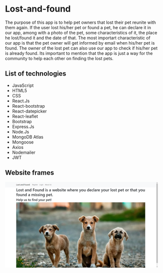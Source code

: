 # Lost-and-found
The purpose of this app is to help pet owners that lost their pet reunite with them again. If the user lost his/her pet or found a pet, he can declare it in our app, among with a photo of the pet, some characteristics of it, the place he lost/found it and the date of that. The most importart characteristic of our app is that the pet owner will get informed by email when his/her pet is found. The owner of the lost pet can also use our app to check if his/her pet is already found. Its important to mention that the app is just a way for the community to help each other on finding the lost pets.

## List of technologies
- JavaScript
- HTML5
- CSS
- React.Js
- React-bootstrap
- React-datepicker
- React-leaflet
- Bootstrap
- Express.Js
- Node.Js
- MongoDB Atlas
- Mongoose
- Axios
- Nodemailer
- JWT

## Website frames
![Homepage Photo](readmephotos/frontpage.png)


